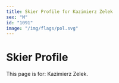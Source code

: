 ```yaml
---
title: Skier Profile for Kazimierz Zelek
sex: "M"
id: "1091"
image: "/img/flags/pol.svg" 
---
```


# Skier Profile

This page is for: Kazimierz Zelek.
    